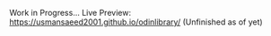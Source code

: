 Work in Progress...
Live Preview: https://usmansaeed2001.github.io/odinlibrary/ (Unfinished as of yet)
